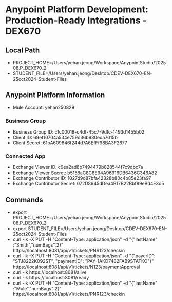 # Anypoint Platform Development: Production-Ready Integrations - DEX670

## Local Path
- PROJECT_HOME=/Users/yehan.jeong/Workspace/AnypointStudio/202508.P_DEX670_2
- STUDENT_FILE=/Users/yehan.jeong/Desktop/CDEV-DEX670-EN-25oct2024-Student-Files

## Anypoint Platform Information
- Mule Account: yehan250829

### Business Group
- Business Group ID: c1c00018-c4df-45c7-9dfc-1493d1455b02
- Client ID: 69ef10704a534e759d36b930eda7015b
- Client Secret: 61bA609846f244d7A6EfFf98BA3F2677

### Connected App
- Exchange Viewer ID: c9ea2ad8b7494479b828544f7c9dbc7a
- Exchange Viewer Secret: b5158aC8C6E94A96916DB6436C346A82
- Exchange Contributor ID: 1027d9d87bfa42328b80c4b85e23fa97
- Exchange Contributor Secret: 072D8945dDea4B17B22Bbf89eBd4E3d5

## Commands
- export PROJECT_HOME=/Users/yehan.jeong/Workspace/AnypointStudio/202508.P_DEX670_2
- export STUDENT_FILE=/Users/yehan.jeong/Desktop/CDEV-DEX670-EN-25oct2024-Student-Files
- curl -ik -X PUT -H "Content-Type: application/json" -d "{\"lastName\" :\"Smith\",\"numBags\":2}" https://localhost:8081/api/v1/tickets/PNR123/checkin
- curl -ik -X PUT -H "Content-Type: application/json" -d "{\"payerID\": \"STJ8222K092ST\", \"paymentID\": \"PAY-1AKD7482FAB9STATKO\"}" https://localhost:8081/api/v1/tickets/N123/paymentApproval
- curl -ik https://localhost:8081/alive
- curl -ik https://localhost:8081/ready
- curl -ik -X PUT -H "Content-Type: application/json" -d "{\"lastName\" :\"Mule\",\"numBags\":2}" https://localhost:8081/api/v1/tickets/PNR123/checkin